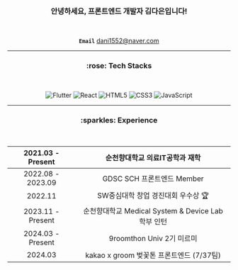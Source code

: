 

<div align="center">
<h3>안녕하세요, 프론트엔드 개발자 김다은입니다! </h3>
<br>
  
**`Email`** dani1552@naver.com
<br>
<hr>
<h3>:rose: Tech Stacks </h3>
<br>

![Flutter](https://img.shields.io/badge/Flutter-02569B?style=for-the-badge&logo=flutter&logoColor=white)
![React](https://img.shields.io/badge/React-20232A?style=for-the-badge&logo=react&logoColor=61DAFB)
![HTML5](https://img.shields.io/badge/html5-%23E34F26.svg?style=for-the-badge&logo=html5&logoColor=white)
![CSS3](https://img.shields.io/badge/css3-%231572B6.svg?style=for-the-badge&logo=css3&logoColor=white)
![JavaScript](https://img.shields.io/badge/javascript-%23323330.svg?style=for-the-badge&logo=javascript&logoColor=%23F7DF1E)
<hr>


<h3>:sparkles: Experience </h3>
<br>

| 2021.03 - Present | 순천향대학교 의료IT공학과 재학 |
| :---: | :---: |
| 2022.08 - 2023.09 | GDSC SCH 프론트엔드 Member |
| 2022.11 | SW중심대학 창업 경진대회 우수상 🏆 |
| 2023.11 - Present | 순천향대학교 Medical System & Device Lab 학부 인턴 |
| 2024.03 - Present | 9roomthon Univ 2기 미르미 |
| 2024.03 | kakao x groom 벚꽃톤 프론트엔드 (7/37팀) |
</div>
